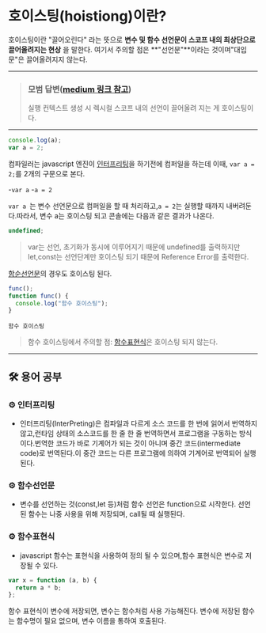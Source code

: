 # 호이스팅(hoistiong)이란?


호이스팅이란 "끌어오린다" 라는 뜻으로 **변수 및 함수 선언문이 스코프 내의 최상단으로 끌어올려지는 현상** 을 말한다. 여기서 주의할 점은 **"선언문"**이라는 것이며"대입문"은 끌어올려지지 않는다.

<hr>

> ### 모범 답변([medium 링크 참고](https://medium.com/@limsungmook/%EC%9E%90%EB%B0%94%EC%8A%A4%ED%81%AC%EB%A6%BD%ED%8A%B8%EB%8A%94-%EC%99%9C-%ED%94%84%EB%A1%9C%ED%86%A0%ED%83%80%EC%9E%85%EC%9D%84-%EC%84%A0%ED%83%9D%ED%96%88%EC%9D%84%EA%B9%8C-997f985adb42))
>
> 실행 컨텍스트 생성 시 렉시컬 스코프 내의 선언이 끌어올려 지는 게 호이스팅이다.

---

```javascript
console.log(a);
var a = 2;
```

컴파일러는 javascript 엔진이 [인터프리팅](#gear-인터프리팅)을 하기전에 컴퍼일을 하는데 이때, `var a = 2;`를 2개의 구문으로 본다.

-`var a` -`a = 2`

`var a `는 변수 선언문으로 컴퍼일을 할 때 처리하고,`a = 2`는 실행할 때까지 내버려둔다.따라서, 변수 a는 호이스팅 되고 콘솔에는 다음과 같은 결과가 나온다.

```javascript
undefined;
```

> var는 선언, 초기화가 동시에 이루어지기 때문에 undefined를 출력하지만 let,const는 선언단계만 호이스팅 되기 때문에 Reference Error를 출력한다.

[함순선언문](#gear-함수선언문)의 경우도 호이스팅 된다.

```javascript
func();
function func() {
  console.log("함수 호이스팅");
}
```

`함수 호이스팅`

> 함수 호이스팅에서 주의할 점: [함수표현식](#gear-함수표현식)은 호이스팅 되지 않는다.

---

## :hammer_and_wrench: 용어 공부

### :gear: 인터프리팅

- 인터프리팅(InterPreting)은 컴파일과 다르게 소스 코드를 한 번에 읽어서 번역하지 않고,런타임 상태의 소스코드를 한 줄 한 줄 번역하면서 프로그램을 구동하는 방식이다.번역한 코드가 바로 기계어가 되는 것이 아니며 중간 코드(intermediate code)로 번역된다.이 중간 코드는 다른 프로그램에 의하여 기계어로 번역되어 실행된다.

### :gear: 함수선언문

- 변수를 선언하는 것(const,let 등)처럼 함수 선언은 function으로 시작한다. 선언 된 함수는 나중 사용을 위해 저장되며, call될 때 실행된다.

### :gear: 함수표현식

- javascript 함수는 표현식을 사용하여 정의 될 수 있으며,함수 표현식은 변수로 저장될 수 있다.

```js
var x = function (a, b) {
  return a * b;
};
```

함수 표현식이 변수에 저장되면, 변수는 함수처럼 사용 가능해진다. 변수에 저장된 함수는 함수명이 필요 없으며, 변수 이름을 통하여 호출된다.

<br>
